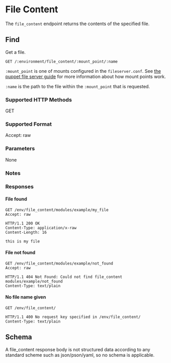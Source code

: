File Content
=============

The `file_content` endpoint returns the contents of the specified file.

Find
----

Get a file.

    GET /:environment/file_content/:mount_point/:name

`:mount_point` is one of mounts configured in the `fileserver.conf`.
See [the puppet file server guide](http://docs.puppetlabs.com/guides/file_serving.html)
for more information about how mount points work.

`:name` is the path to the file within the `:mount_point` that is requested.

### Supported HTTP Methods

GET

### Supported Format

Accept: raw

### Parameters

None

### Notes

### Responses

#### File found

    GET /env/file_content/modules/example/my_file
    Accept: raw

    HTTP/1.1 200 OK
    Content-Type: application/x-raw
    Content-Length: 16

    this is my file


#### File not found

    GET /env/file_content/modules/example/not_found
    Accept: raw

    HTTP/1.1 404 Not Found: Could not find file_content modules/example/not_found
    Content-Type: text/plain

#### No file name given

    GET /env/file_content/

    HTTP/1.1 400 No request key specified in /env/file_content/
    Content-Type: text/plain

Schema
------

A file_content response body is not structured data according to any standard scheme such as
json/pson/yaml, so no schema is applicable.
